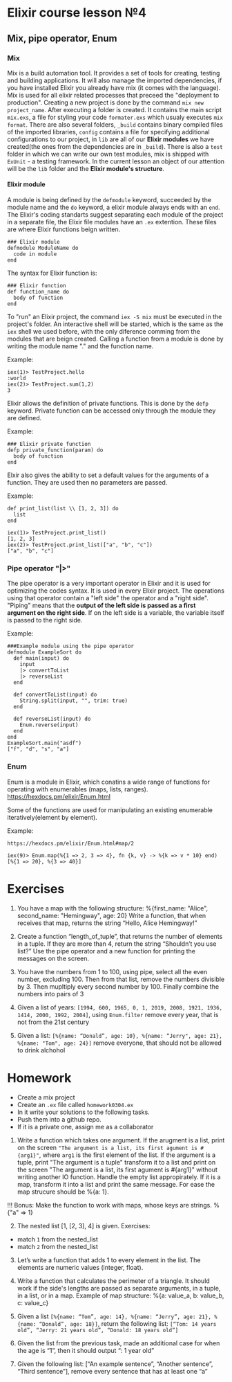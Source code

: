 # Elixir course lesson №4

## Mix, pipe operator, Enum

### Mix


Mix is a build automation tool. It provides a set of tools for creating, testing and building applications. It will also manage the imported dependencies, if you have installed Elixir you already have mix (it comes with the language).
Mix is used for all elixir related processes that preceed the "deployment to production". Creating a new project is done by the command `mix new project_name`. After executing a folder is created. It contains the main script `mix.exs`, a file for styling your code `formater.exs` which usualy executes `mix format`. There are also several folders, `_build` contains binary compiled files of the imported libraries, `config` contains a file for specifying additional configurations to our project, in `lib` are all of our **Elixir modules** we have created(the ones from the dependencies are in `_build`). There is also a `test` folder in which we can write our own test modules, mix is shipped with `ExUnit` - a testing framework. In the current lesson an object of our attention will be the `lib` folder and the **Elixir module's structure**.

#### Elixir module

A module is being defined by the `defmodule` keyword, succeeded by the module name and the `do` keyword, a elixir module always ends with an `end`. The Elixir's coding standarts suggest separating each module of the project in a separate file, the Elixir file modules have an `.ex` extention. These files are where Elixir functions beign written.

```
### Elixir module
defmodule ModuleName do
  code in module
end
```

 The syntax for Elixir function is:

```
### Elixir function
def function_name do
  body of function
end
```

To "run" an Elixir project, the command `iex -S mix` must be executed in the project's folder. An interactive shell will be started, which is the same as the `iex` shell we used before, with the only diference comming from the modules that are beign created. Calling a function from a module is done by writing the module name "." and the function name.

Example:

```
iex(1)> TestProject.hello
:world
iex(2)> TestProject.sum(1,2)
3
```

Elixir allows the definition of private functions. This is done by the `defp` keyword. Private function can be accessed only through the module they are defined.

Example:

```
### Elixir private function
defp private_function(param) do
  body of function
end
```

Elxir also gives the ability to set a default values for the arguments of a function. They are used then no parameters are passed.


Example:

```
def print_list(list \\ [1, 2, 3]) do
  list
end

iex(1)> TestProject.print_list()
[1, 2, 3]
iex(2)> TestProject.print_list(["a", "b", "c"])
["a", "b", "c"]
```


### Pipe operator "|>"

The pipe operator is a very important operator in Elixir and it is used for optimizing the codes syntax. It is used in every Elixir project. The operations using that operator contain a "left side" the operator and a "right side". "Piping" means that the **output of the left side is passed as a first argument on the right side**. If on the left side is a variable, the variable itself is passed to the right side.

Example:

```
###Example module using the pipe operator
defmodule ExampleSort do
  def main(input) do
    input
    |> convertToList
    |> reverseList
  end

  def convertToList(input) do
    String.split(input, "", trim: true)
  end

  def reverseList(input) do
    Enum.reverse(input)
  end
end
ExampleSort.main("asdf")
["f", "d", "s", "a"]
```



### Enum

Enum is a module in Elixir, which conatins a wide range of functions for operating with enumerables (maps, lists, ranges).
https://hexdocs.pm/elixir/Enum.html

Some of the functions are used for manipulating an existing enumerable iteratively(element by element). 

Example:

```
https://hexdocs.pm/elixir/Enum.html#map/2

iex(9)> Enum.map(%{1 => 2, 3 => 4}, fn {k, v} -> %{k => v * 10} end) 
[%{1 => 20}, %{3 => 40}]
```

# Exercises


1. You have a map with the following structure:
%{first_name: "Alice", second_name: "Hemingway", age: 20}
Write a function, that when receives that map, returns the string “Hello, Alice Hemingway!”

2. Create a function “length_of_tuple”, that returns the number of elements in a tuple.
If they are more than 4, return the string “Shouldn’t you use list?”
Use the pipe operator and a new function for printing the messages on the screen.

3. You have the numbers from 1 to 100, using pipe, select all the even number, excluding 100. Then from that list, remove the numbers divisible by 3. Then mupltiply every second number by 100. Finally combine the numbers into pairs of 3

4. Given a list of years: `[1994, 600, 1965, 0, 1, 2019, 2008, 1921, 1936, 1414, 2000, 1992, 2004]`, using `Enum.filter` remove every year, that is not from the 21st century

5. Given a list: `[%{name: “Donald”, age: 10}, %{name: “Jerry", age: 21}, %{name: "Tom", age: 24}]` remove everyone, that should not be allowed to drink alchohol


# Homework 

- Create a mix project
- Create an `.ex` file called `homework0304.ex`
- In it write your solutions to the following tasks.
- Push them into a github repo.
- If it is a private one, assign me as a collaborator

1. Write a function which takes one argument. If the arugment is a list, print on the screen `"The argument is a list, its first agument is #{arg1}"`, where `arg1` is the first element of the list. If the argument is a tuple, print "The argument is a tuple" transform it to a list and print on the screen "The argument is a list, its first agument is #{arg1}" without writing another IO function. Handle the empty list appropirately. If it is a map, transform it into a list and print the same message. For ease the map strucure should be %{a: 1}.

!!! Bonus: Make the function to work with maps, whose keys are strings.  %{"a" => 1}

2. The nested list [1, [2, 3], 4] is given.
Exercises:
- match `1` from the nested_list
- match `2` from the nested_list

3. Let’s write a function that adds 1 to every element in the list. The elements are numeric values (integer, float).

4. Write a function that calculates the perimeter of a triangle. It should work if the side's lengths are passed as separate arguments, in a tuple, in a list, or in a map.
Example of map structure: %{a: value_a, b: value_b, c: value_c}


5. Given a list `[%{name: “Tom”, age: 14}, %{name: “Jerry”, age: 21}, %{name: “Donald”, age: 18}]`, return the following list: `[“Tom: 14 years old”, “Jerry: 21 years old”, “Donald: 18 years old”]`

6. Given the list from the previous task, made an additional case for when the age is “1”, then it should output “<name>: 1 year old”

7. Given the following list: [“An example sentence”, “Another sentence”, “Third sentence”], remove every sentence that has at least one “a”